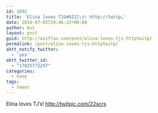 ```yaml
---
id: 1092
title: 'Elina loves TJ&#8217;s! http://twitp…'
date: 2010-07-05T19:46:33+00:00
author: Avi
layout: post
guid: http://aviflax.com/post/elina-loves-tjs-httptwitp/
permalink: /post/elina-loves-tjs-httptwitp/
aktt_notify_twitter:
  - 'yes'
aktt_twitter_id:
  - "17825772297"
categories:
  - none
tags:
  - tweet
---
```

Elina loves TJ&#8217;s! <a href="http://twitpic.com/22scrs" rel="nofollow">http://twitpic.com/22scrs</a>